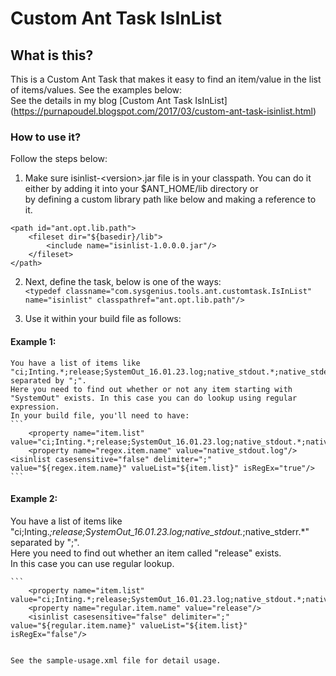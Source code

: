 # Custom Ant Task IsInList  

## What is this?  
This is a Custom Ant Task that makes it easy to find an item/value in the list of items/values. See the examples below:  
See the details in my blog [Custom Ant Task IsInList] (https://purnapoudel.blogspot.com/2017/03/custom-ant-task-isinlist.html)


### How to use it?  
Follow the steps below:  


1. Make sure isinlist-\<version\>.jar file is in your classpath. You can do it  
   either by adding it into your $ANT_HOME/lib directory or   
	 by defining a custom library path like below and making a reference to it.
```   
<path id="ant.opt.lib.path">  
	<fileset dir="${basedir}/lib">  
		<include name="isinlist-1.0.0.0.jar"/>  
	</fileset>  
</path>  
```  
2. Next, define the task, below is one of the ways:  
   ```<typedef classname="com.sysgenius.tools.ant.customtask.IsInList" name="isinlist" classpathref="ant.opt.lib.path"/>```  

3. Use it within your build file as follows:  
  #### Example 1:  
	You have a list of items like "ci;Inting.*;release;SystemOut_16.01.23.log;native_stdout.*;native_stderr.*" separated by ";".
	Here you need to find out whether or not any item starting with "SystemOut" exists. In this case you can do lookup using regular expression.  
	In your build file, you'll need to have:  
	```
		<property name="item.list" value="ci;Inting.*;release;SystemOut_16.01.23.log;native_stdout.*;native_stderr.*"/>    
		<property name="regex.item.name" value="native_stdout.log"/>  
    <isinlist casesensitive="false" delimiter=";" value="${regex.item.name}" valueList="${item.list}" isRegEx="true"/>  
	```  
  #### Example 2:  
  You have a list of items like "ci;Inting.*;release;SystemOut_16.01.23.log;native_stdout.*;native_stderr.*" separated by ";".   
	Here you need to find out whether an item called "release" exists.   
	In this case you can use regular lookup. 
	
	```   
		<property name="item.list" value="ci;Inting.*;release;SystemOut_16.01.23.log;native_stdout.*;native_stderr.*"/>  
		<property name="regular.item.name" value="release"/>  
		<isinlist casesensitive="false" delimiter=";" value="${regular.item.name}" valueList="${item.list}" isRegEx="false"/>
  ```
  
See the sample-usage.xml file for detail usage.  

